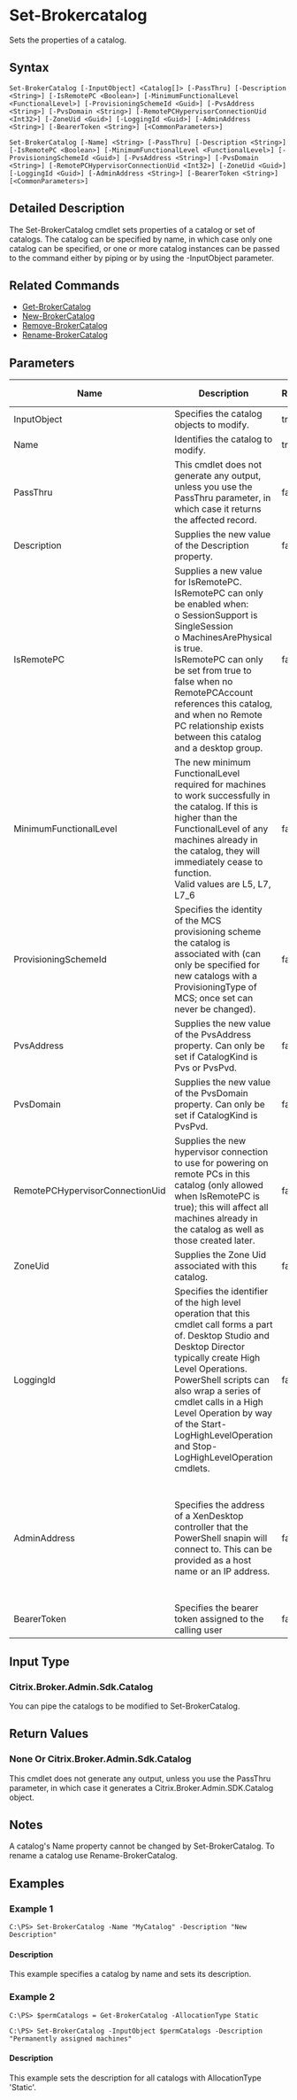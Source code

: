 ﻿
# Set-Brokercatalog
Sets the properties of a catalog.
## Syntax
```
Set-BrokerCatalog [-InputObject] <Catalog[]> [-PassThru] [-Description <String>] [-IsRemotePC <Boolean>] [-MinimumFunctionalLevel <FunctionalLevel>] [-ProvisioningSchemeId <Guid>] [-PvsAddress <String>] [-PvsDomain <String>] [-RemotePCHypervisorConnectionUid <Int32>] [-ZoneUid <Guid>] [-LoggingId <Guid>] [-AdminAddress <String>] [-BearerToken <String>] [<CommonParameters>]

Set-BrokerCatalog [-Name] <String> [-PassThru] [-Description <String>] [-IsRemotePC <Boolean>] [-MinimumFunctionalLevel <FunctionalLevel>] [-ProvisioningSchemeId <Guid>] [-PvsAddress <String>] [-PvsDomain <String>] [-RemotePCHypervisorConnectionUid <Int32>] [-ZoneUid <Guid>] [-LoggingId <Guid>] [-AdminAddress <String>] [-BearerToken <String>] [<CommonParameters>]
```
## Detailed Description
The Set-BrokerCatalog cmdlet sets properties of a catalog or set of catalogs. The catalog can be specified by name, in which case only one catalog can be specified, or one or more catalog instances can be passed to the command either by piping or by using the -InputObject parameter.


## Related Commands

* [Get-BrokerCatalog](./Get-BrokerCatalog/)
* [New-BrokerCatalog](./New-BrokerCatalog/)
* [Remove-BrokerCatalog](./Remove-BrokerCatalog/)
* [Rename-BrokerCatalog](./Rename-BrokerCatalog/)
## Parameters
| Name   | Description | Required? | Pipeline Input | Default Value |
| --- | --- | --- | --- | --- |
| InputObject | Specifies the catalog objects to modify. | true | true (ByValue) |  |
| Name | Identifies the catalog to modify. | true | true (ByPropertyName) |  |
| PassThru | This cmdlet does not generate any output, unless you use the PassThru parameter, in which case it returns the affected record. | false | false | False |
| Description | Supplies the new value of the Description property. | false | false |  |
| IsRemotePC | Supplies a new value for IsRemotePC.<br>IsRemotePC can only be enabled when:<br>o SessionSupport is SingleSession<br>o MachinesArePhysical is true.<br>IsRemotePC can only be set from true to false when no RemotePCAccount references this catalog, and when no Remote PC relationship exists between this catalog and a desktop group. | false | false |  |
| MinimumFunctionalLevel | The new minimum FunctionalLevel required for machines to work successfully in the catalog. If this is higher than the FunctionalLevel of any machines already in the catalog, they will immediately cease to function.<br>Valid values are L5, L7, L7\_6 | false | false |  |
| ProvisioningSchemeId | Specifies the identity of the MCS provisioning scheme the catalog is associated with (can only be specified for new catalogs with a ProvisioningType of MCS; once set can never be changed). | false | false |  |
| PvsAddress | Supplies the new value of the PvsAddress property. Can only be set if CatalogKind is Pvs or PvsPvd. | false | false |  |
| PvsDomain | Supplies the new value of the PvsDomain property. Can only be set if CatalogKind is PvsPvd. | false | false |  |
| RemotePCHypervisorConnectionUid | Supplies the new hypervisor connection to use for powering on remote PCs in this catalog (only allowed when IsRemotePC is true); this will affect all machines already in the catalog as well as those created later. | false | false |  |
| ZoneUid | Supplies the Zone Uid associated with this catalog. | false | false |  |
| LoggingId | Specifies the identifier of the high level operation that this cmdlet call forms a part of. Desktop Studio and Desktop Director typically create High Level Operations. PowerShell scripts can also wrap a series of cmdlet calls in a High Level Operation by way of the Start-LogHighLevelOperation and Stop-LogHighLevelOperation cmdlets. | false | false |  |
| AdminAddress | Specifies the address of a XenDesktop controller that the PowerShell snapin will connect to. This can be provided as a host name or an IP address. | false | false | Localhost. Once a value is provided by any cmdlet, this value will become the default. |
| BearerToken | Specifies the bearer token assigned to the calling user | false | false |  |

## Input Type

### Citrix.Broker.Admin.Sdk.Catalog
You can pipe the catalogs to be modified to Set-BrokerCatalog.
## Return Values

### None Or Citrix.Broker.Admin.Sdk.Catalog
This cmdlet does not generate any output, unless you use the PassThru parameter, in which case it generates a Citrix.Broker.Admin.SDK.Catalog object.
## Notes
A catalog's Name property cannot be changed by Set-BrokerCatalog. To rename a catalog use Rename-BrokerCatalog.
## Examples

### Example 1
```
C:\PS> Set-BrokerCatalog -Name "MyCatalog" -Description "New Description"
```
#### Description
This example specifies a catalog by name and sets its description.
### Example 2
```
C:\PS> $permCatalogs = Get-BrokerCatalog -AllocationType Static

C:\PS> Set-BrokerCatalog -InputObject $permCatalogs -Description "Permanently assigned machines"
```
#### Description
This example sets the description for all catalogs with AllocationType 'Static'.
